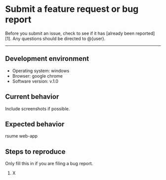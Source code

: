 # Submit a feature request or bug report

Before you submit an issue, check to see if it has [already been reported][1].
Any questions should be directed to @{user}.

---

## Development environment

- Operating system: windows
- Browser: google chrome
- Software version: v.1.0

## Current behavior

Include screenshots if possible.


## Expected behavior

rsume web-app

## Steps to reproduce

Only fill this in if you are filing a bug report.

1. X
